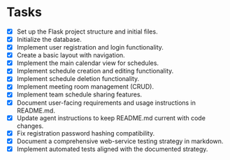# Tasks

- [x] Set up the Flask project structure and initial files.
- [x] Initialize the database.
- [x] Implement user registration and login functionality.
- [x] Create a basic layout with navigation.
- [x] Implement the main calendar view for schedules.
- [x] Implement schedule creation and editing functionality.
- [x] Implement schedule deletion functionality.
- [x] Implement meeting room management (CRUD).
- [x] Implement team schedule sharing features.
- [x] Document user-facing requirements and usage instructions in README.md.
- [x] Update agent instructions to keep README.md current with code changes.
- [x] Fix registration password hashing compatibility.
- [x] Document a comprehensive web-service testing strategy in markdown.
- [x] Implement automated tests aligned with the documented strategy.
